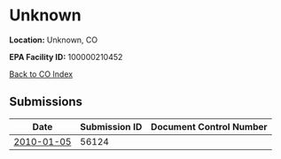 # Unknown

**Location:** Unknown, CO

**EPA Facility ID:** 100000210452

[Back to CO Index](../../index.md)

## Submissions

| Date | Submission ID | Document Control Number |
|------|--------------|-------------------------|
| [2010-01-05](submissions/56124.md) | 56124 |  |
